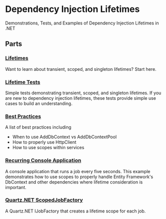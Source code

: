 # Dependency Injection Lifetimes
Demonstrations, Tests, and Examples of Dependency Injection Lifetimes in .NET

## Parts

### [Lifetimes](https://github.com/justinjstark/DependencyInjectionLifetimes/tree/master/src/Lifetimes)

Want to learn about transient, scoped, and singleton lifetimes? Start here.

### [Lifetime Tests](https://github.com/justinjstark/DependencyInjectionLifetimes/tree/master/src/LifetimeTests)

Simple tests demonstrating transient, scoped, and singleton lifetimes. If you are new to dependency injection lifetimes, these tests provide simple use cases to build an understanding.

### [Best Practices](https://github.com/justinjstark/DependencyInjectionLifetimes/tree/master/src/BestPractices)

A list of best practices including
- When to use AddDbContext vs AddDbContextPool
- How to properly use HttpClient
- How to use scopes within services

### [Recurring Console Application](https://github.com/justinjstark/DependencyInjectionLifetimes/tree/master/src/RecurringConsoleApplication)

A console application that runs a job every five seconds. This example demonstrates how to use scopes to properly handle Entity Framework's DbContext and other dependencies where lifetime consideration is important.

### [Quartz.NET ScopedJobFactory](https://github.com/justinjstark/DependencyInjectionLifetimes/tree/master/src/Quartz.NET)

A Quartz.NET IJobFactory that creates a lifetime scope for each job.
